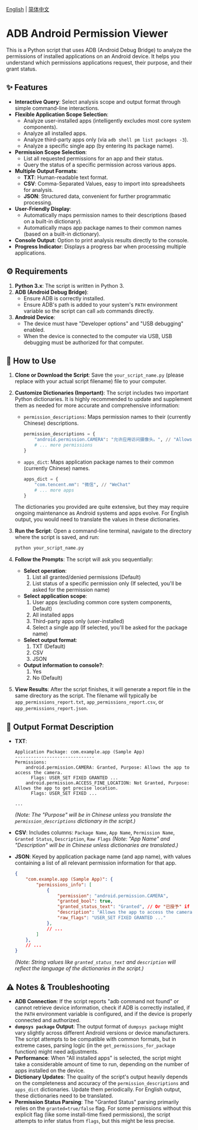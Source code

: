 [English](README_en.md) | [简体中文](README.md)
# ADB Android Permission Viewer

This is a Python script that uses ADB (Android Debug Bridge) to analyze the permissions of installed applications on an Android device. It helps you understand which permissions applications request, their purpose, and their grant status.

## ✨ Features

*   **Interactive Query**: Select analysis scope and output format through simple command-line interactions.
*   **Flexible Application Scope Selection**:
    *   Analyze user-installed apps (intelligently excludes most core system components).
    *   Analyze all installed apps.
    *   Analyze third-party apps only (via `adb shell pm list packages -3`).
    *   Analyze a specific single app (by entering its package name).
*   **Permission Scope Selection**:
    *   List all requested permissions for an app and their status.
    *   Query the status of a specific permission across various apps.
*   **Multiple Output Formats**:
    *   **TXT**: Human-readable text format.
    *   **CSV**: Comma-Separated Values, easy to import into spreadsheets for analysis.
    *   **JSON**: Structured data, convenient for further programmatic processing.
*   **User-Friendly Display**:
    *   Automatically maps permission names to their descriptions (based on a built-in dictionary).
    *   Automatically maps app package names to their common names (based on a built-in dictionary).
*   **Console Output**: Option to print analysis results directly to the console.
*   **Progress Indicator**: Displays a progress bar when processing multiple applications.

## ⚙️ Requirements

1.  **Python 3.x**: The script is written in Python 3.
2.  **ADB (Android Debug Bridge)**:
    *   Ensure ADB is correctly installed.
    *   Ensure ADB's path is added to your system's `PATH` environment variable so the script can call `adb` commands directly.
3.  **Android Device**:
    *   The device must have "Developer options" and "USB debugging" enabled.
    *   When the device is connected to the computer via USB, USB debugging must be authorized for that computer.

## 🚀 How to Use

1.  **Clone or Download the Script**:
    Save the `your_script_name.py` (please replace with your actual script filename) file to your computer.

2.  **Customize Dictionaries (Important)**:
    The script includes two important Python dictionaries. It is highly recommended to update and supplement them as needed for more accurate and comprehensive information:
    *   `permission_descriptions`: Maps permission names to their (currently Chinese) descriptions.
        ```python
        permission_descriptions = {
            "android.permission.CAMERA": "允许应用访问摄像头。", // "Allows the app to access the camera."
            # ... more permissions
        }
        ```
    *   `apps_dict`: Maps application package names to their common (currently Chinese) names.
        ```python
        apps_dict = {
            "com.tencent.mm": "微信", // "WeChat"
            # ... more apps
        }
        ```
    The dictionaries you provided are quite extensive, but they may require ongoing maintenance as Android systems and apps evolve. For English output, you would need to translate the values in these dictionaries.

3.  **Run the Script**:
    Open a command-line terminal, navigate to the directory where the script is saved, and run:
    ```bash
    python your_script_name.py
    ```

4.  **Follow the Prompts**:
    The script will ask you sequentially:
    *   **Select operation**:
        1.  List all granted/denied permissions (Default)
        2.  List status of a specific permission only (If selected, you'll be asked for the permission name)
    *   **Select application scope**:
        1.  User apps (excluding common core system components, Default)
        2.  All installed apps
        3.  Third-party apps only (user-installed)
        4.  Select a single app (If selected, you'll be asked for the package name)
    *   **Select output format**:
        1.  TXT (Default)
        2.  CSV
        3.  JSON
    *   **Output information to console?**:
        1.  Yes
        2.  No (Default)

5.  **View Results**:
    After the script finishes, it will generate a report file in the same directory as the script. The filename will typically be `app_permissions_report.txt`, `app_permissions_report.csv`, or `app_permissions_report.json`.

## 📄 Output Format Description

*   **TXT**:
    ```
    Application Package: com.example.app (Sample App)
    ------------------------------
    Permissions:
        android.permission.CAMERA: Granted, Purpose: Allows the app to access the camera.
          Flags: USER_SET FIXED GRANTED ...
        android.permission.ACCESS_FINE_LOCATION: Not Granted, Purpose: Allows the app to get precise location.
          Flags: USER_SET FIXED ...

    ...
    ```
    *(Note: The "Purpose" will be in Chinese unless you translate the `permission_descriptions` dictionary in the script.)*

*   **CSV**:
    Includes columns: `Package Name`, `App Name`, `Permission Name`, `Granted Status`, `Description`, `Raw Flags`
    *(Note: "App Name" and "Description" will be in Chinese unless dictionaries are translated.)*

*   **JSON**:
    Keyed by application package name (and app name), with values containing a list of all relevant permission information for that app.
    ```json
    {
        "com.example.app (Sample App)": {
            "permissions_info": [
                {
                    "permission": "android.permission.CAMERA",
                    "granted_bool": true,
                    "granted_status_text": "Granted", // Or "已授予" if not translated
                    "description": "Allows the app to access the camera.", // Or Chinese equivalent
                    "raw_flags": "USER_SET FIXED GRANTED ..."
                },
                // ...
            ]
        },
        // ...
    }
    ```
    *(Note: String values like `granted_status_text` and `description` will reflect the language of the dictionaries in the script.)*

## ⚠️ Notes & Troubleshooting

*   **ADB Connection**: If the script reports "adb command not found" or cannot retrieve device information, check if ADB is correctly installed, if the `PATH` environment variable is configured, and if the device is properly connected and authorized.
*   **`dumpsys package` Output**: The output format of `dumpsys package` might vary slightly across different Android versions or device manufacturers. The script attempts to be compatible with common formats, but in extreme cases, parsing logic (in the `get_permissions_for_package` function) might need adjustments.
*   **Performance**: When "All installed apps" is selected, the script might take a considerable amount of time to run, depending on the number of apps installed on the device.
*   **Dictionary Updates**: The quality of the script's output heavily depends on the completeness and accuracy of the `permission_descriptions` and `apps_dict` dictionaries. Update them periodically. For English output, these dictionaries need to be translated.
*   **Permission Status Parsing**: The "Granted Status" parsing primarily relies on the `granted=true/false` flag. For some permissions without this explicit flag (like some install-time fixed permissions), the script attempts to infer status from `flags`, but this might be less precise.


